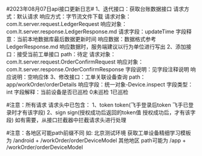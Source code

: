 #2023年08月07日api接口更新日志#
1、迭代接口：获取台账数据接口
    请求方式：默认请求
    响应方式：字节流文件下载
    请求对象：com.lt.server.request.LedgerRequest
    响应对象：com.lt.server.response.LedgerResponse.md
    请求字段：updateTime
    字段释意：当前本地数据库最后数据更新时间
    响应数据：数据格式参考 LedgerResponse.md 响应数据时，服务端建议以行为单位进行写出
2、添加接口：接受当前工单接口
    path：待定
    请求对象：com.lt.server.request.OrderConfirmRequest
    响应对象：com.lt.server.response.OrderConfirmResponse
    字段说明：见字段注释说明
    响应说明：空响应体
3、修改接口：工单关联设备查询
    path：app/workOrder/orderDetails
    响应字段：统一对象-Device.inspect
    字段类型：int
    字段解释：当前设备是否已巡检 0未巡检 1已巡检

#注意：所有请求 请求头中已包含：
1、token  token(飞手登录后token 飞手已登录时才有该字段)
2、sign sign(授权成功后返回的token值 授权成功后，才有该字段)
如有需要，从接口拦截器中拦截请求头进行处理

#注意：各地区可能path前缀不同 如:
北京测试环境 获取工单设备精细学习模板 为 /android + /workOrder/orderDeviceModel
其他地区 path可能为      /app     + /workOrder/orderDeviceModel
    
    
